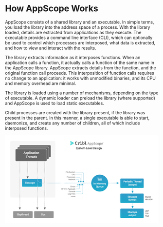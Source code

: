 # How AppScope Works

AppScope consists of a shared library and an executable. In simple terms, you load the library into the address space of a process. With the library loaded, details are extracted from applications as they execute. The executable provides a command line interface (CLI), which can optionally be used to control which processes are interposed, what data is extracted, and how to view and interact with the results.

The library extracts information as it interposes functions. When an application calls a function, it actually calls a function of the same name in the AppScope library. AppScope extracts details from the function, and the original function call proceeds. This interposition of function calls requires no change to an application: it works with unmodified binaries, and its CPU and memory overhead are minimal.

The library is loaded using a number of mechanisms, depending on the type of executable. A dynamic loader can preload the library (where supported) and AppScope is used to load static executables.

Child processes are created with the library present, if the library was present in the parent. In this manner, a single executable is able to start, daemonize, and create any number of children, all of which include interposed functions.

![AppScope system-level design](./images/AppScope-system-level-design.png)

